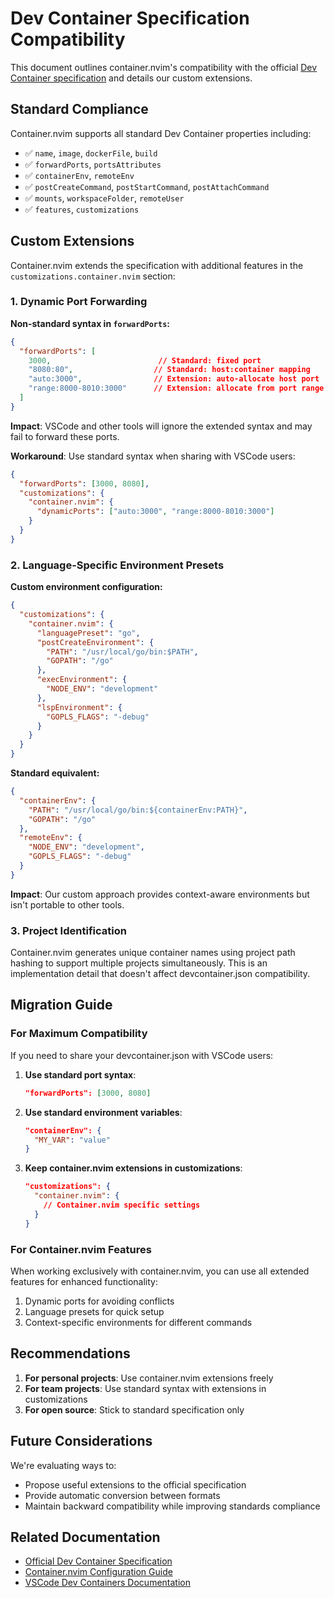 # Dev Container Specification Compatibility

This document outlines container.nvim's compatibility with the official [Dev Container specification](https://containers.dev/) and details our custom extensions.

## Standard Compliance

Container.nvim supports all standard Dev Container properties including:

- ✅ `name`, `image`, `dockerFile`, `build`
- ✅ `forwardPorts`, `portsAttributes`
- ✅ `containerEnv`, `remoteEnv`
- ✅ `postCreateCommand`, `postStartCommand`, `postAttachCommand`
- ✅ `mounts`, `workspaceFolder`, `remoteUser`
- ✅ `features`, `customizations`

## Custom Extensions

Container.nvim extends the specification with additional features in the `customizations.container.nvim` section:

### 1. Dynamic Port Forwarding

**Non-standard syntax in `forwardPorts`:**

```json
{
  "forwardPorts": [
    3000,                        // Standard: fixed port
    "8080:80",                  // Standard: host:container mapping
    "auto:3000",                // Extension: auto-allocate host port
    "range:8000-8010:3000"      // Extension: allocate from port range
  ]
}
```

**Impact**: VSCode and other tools will ignore the extended syntax and may fail to forward these ports.

**Workaround**: Use standard syntax when sharing with VSCode users:
```json
{
  "forwardPorts": [3000, 8080],
  "customizations": {
    "container.nvim": {
      "dynamicPorts": ["auto:3000", "range:8000-8010:3000"]
    }
  }
}
```

### 2. Language-Specific Environment Presets

**Custom environment configuration:**

```json
{
  "customizations": {
    "container.nvim": {
      "languagePreset": "go",
      "postCreateEnvironment": {
        "PATH": "/usr/local/go/bin:$PATH",
        "GOPATH": "/go"
      },
      "execEnvironment": {
        "NODE_ENV": "development"
      },
      "lspEnvironment": {
        "GOPLS_FLAGS": "-debug"
      }
    }
  }
}
```

**Standard equivalent:**

```json
{
  "containerEnv": {
    "PATH": "/usr/local/go/bin:${containerEnv:PATH}",
    "GOPATH": "/go"
  },
  "remoteEnv": {
    "NODE_ENV": "development",
    "GOPLS_FLAGS": "-debug"
  }
}
```

**Impact**: Our custom approach provides context-aware environments but isn't portable to other tools.

### 3. Project Identification

Container.nvim generates unique container names using project path hashing to support multiple projects simultaneously. This is an implementation detail that doesn't affect devcontainer.json compatibility.

## Migration Guide

### For Maximum Compatibility

If you need to share your devcontainer.json with VSCode users:

1. **Use standard port syntax**:
   ```json
   "forwardPorts": [3000, 8080]
   ```

2. **Use standard environment variables**:
   ```json
   "containerEnv": {
     "MY_VAR": "value"
   }
   ```

3. **Keep container.nvim extensions in customizations**:
   ```json
   "customizations": {
     "container.nvim": {
       // Container.nvim specific settings
     }
   }
   ```

### For Container.nvim Features

When working exclusively with container.nvim, you can use all extended features for enhanced functionality:

1. Dynamic ports for avoiding conflicts
2. Language presets for quick setup
3. Context-specific environments for different commands

## Recommendations

1. **For personal projects**: Use container.nvim extensions freely
2. **For team projects**: Use standard syntax with extensions in customizations
3. **For open source**: Stick to standard specification only

## Future Considerations

We're evaluating ways to:
- Propose useful extensions to the official specification
- Provide automatic conversion between formats
- Maintain backward compatibility while improving standards compliance

## Related Documentation

- [Official Dev Container Specification](https://containers.dev/implementors/json_reference/)
- [Container.nvim Configuration Guide](../README.md#configuration)
- [VSCode Dev Containers Documentation](https://code.visualstudio.com/docs/devcontainers/containers)
